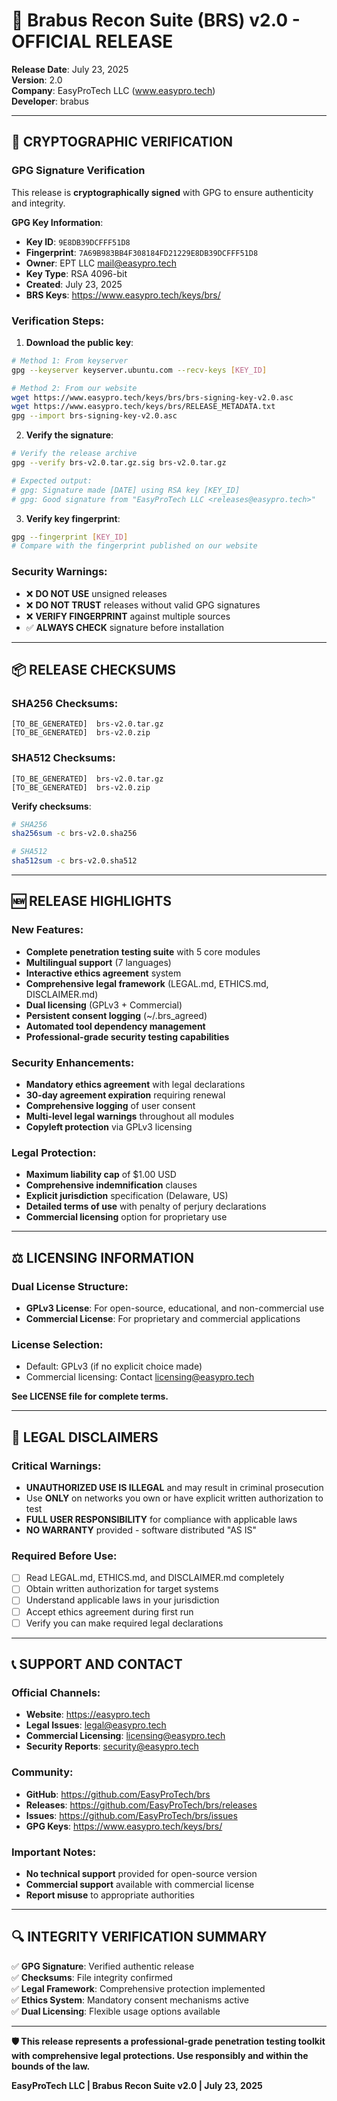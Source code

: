 # 🚀 Brabus Recon Suite (BRS) v2.0 - OFFICIAL RELEASE

**Release Date**: July 23, 2025  
**Version**: 2.0  
**Company**: EasyProTech LLC (www.easypro.tech)  
**Developer**: brabus  

---

## 🔐 CRYPTOGRAPHIC VERIFICATION

### GPG Signature Verification

This release is **cryptographically signed** with GPG to ensure authenticity and integrity.

**GPG Key Information**:
- **Key ID**: `9E8DB39DCFFF51D8`
- **Fingerprint**: `7A69B983BB4F308184FD21229E8DB39DCFFF51D8`  
- **Owner**: EPT LLC <mail@easypro.tech>
- **Key Type**: RSA 4096-bit
- **Created**: July 23, 2025
- **BRS Keys**: https://www.easypro.tech/keys/brs/

### Verification Steps:

1. **Download the public key**:
```bash
# Method 1: From keyserver
gpg --keyserver keyserver.ubuntu.com --recv-keys [KEY_ID]

# Method 2: From our website
wget https://www.easypro.tech/keys/brs/brs-signing-key-v2.0.asc
wget https://www.easypro.tech/keys/brs/RELEASE_METADATA.txt
gpg --import brs-signing-key-v2.0.asc
```

2. **Verify the signature**:
```bash
# Verify the release archive
gpg --verify brs-v2.0.tar.gz.sig brs-v2.0.tar.gz

# Expected output:
# gpg: Signature made [DATE] using RSA key [KEY_ID]
# gpg: Good signature from "EasyProTech LLC <releases@easypro.tech>"
```

3. **Verify key fingerprint**:
```bash
gpg --fingerprint [KEY_ID]
# Compare with the fingerprint published on our website
```

### Security Warnings:
- ❌ **DO NOT USE** unsigned releases
- ❌ **DO NOT TRUST** releases without valid GPG signatures  
- ❌ **VERIFY FINGERPRINT** against multiple sources
- ✅ **ALWAYS CHECK** signature before installation

---

## 📦 RELEASE CHECKSUMS

### SHA256 Checksums:
```
[TO_BE_GENERATED]  brs-v2.0.tar.gz
[TO_BE_GENERATED]  brs-v2.0.zip
```

### SHA512 Checksums:
```
[TO_BE_GENERATED]  brs-v2.0.tar.gz
[TO_BE_GENERATED]  brs-v2.0.zip
```

**Verify checksums**:
```bash
# SHA256
sha256sum -c brs-v2.0.sha256

# SHA512  
sha512sum -c brs-v2.0.sha512
```

---

## 🆕 RELEASE HIGHLIGHTS

### New Features:
- **Complete penetration testing suite** with 5 core modules
- **Multilingual support** (7 languages)
- **Interactive ethics agreement** system
- **Comprehensive legal framework** (LEGAL.md, ETHICS.md, DISCLAIMER.md)
- **Dual licensing** (GPLv3 + Commercial)
- **Persistent consent logging** (~/.brs_agreed)
- **Automated tool dependency management**
- **Professional-grade security testing capabilities**

### Security Enhancements:
- **Mandatory ethics agreement** with legal declarations
- **30-day agreement expiration** requiring renewal
- **Comprehensive logging** of user consent
- **Multi-level legal warnings** throughout all modules
- **Copyleft protection** via GPLv3 licensing

### Legal Protection:
- **Maximum liability cap** of $1.00 USD
- **Comprehensive indemnification** clauses
- **Explicit jurisdiction** specification (Delaware, US)
- **Detailed terms of use** with penalty of perjury declarations
- **Commercial licensing** option for proprietary use

---

## ⚖️ LICENSING INFORMATION

### Dual License Structure:
- **GPLv3 License**: For open-source, educational, and non-commercial use
- **Commercial License**: For proprietary and commercial applications

### License Selection:
- Default: GPLv3 (if no explicit choice made)
- Commercial licensing: Contact licensing@easypro.tech

**See LICENSE file for complete terms.**

---

## 🚨 LEGAL DISCLAIMERS

### Critical Warnings:
- **UNAUTHORIZED USE IS ILLEGAL** and may result in criminal prosecution
- Use **ONLY** on networks you own or have explicit written authorization to test
- **FULL USER RESPONSIBILITY** for compliance with applicable laws
- **NO WARRANTY** provided - software distributed "AS IS"

### Required Before Use:
- [ ] Read LEGAL.md, ETHICS.md, and DISCLAIMER.md completely
- [ ] Obtain written authorization for target systems
- [ ] Understand applicable laws in your jurisdiction
- [ ] Accept ethics agreement during first run
- [ ] Verify you can make required legal declarations

---

## 📞 SUPPORT AND CONTACT

### Official Channels:
- **Website**: https://easypro.tech
- **Legal Issues**: legal@easypro.tech
- **Commercial Licensing**: licensing@easypro.tech
- **Security Reports**: security@easypro.tech

### Community:
- **GitHub**: https://github.com/EasyProTech/brs
- **Releases**: https://github.com/EasyProTech/brs/releases
- **Issues**: https://github.com/EasyProTech/brs/issues
- **GPG Keys**: https://www.easypro.tech/keys/brs/

### Important Notes:
- **No technical support** provided for open-source version
- **Commercial support** available with commercial license
- **Report misuse** to appropriate authorities

---

## 🔍 INTEGRITY VERIFICATION SUMMARY

✅ **GPG Signature**: Verified authentic release  
✅ **Checksums**: File integrity confirmed  
✅ **Legal Framework**: Comprehensive protection implemented  
✅ **Ethics System**: Mandatory consent mechanisms active  
✅ **Dual Licensing**: Flexible usage options available  

---

**🛡️ This release represents a professional-grade penetration testing toolkit with comprehensive legal protections. Use responsibly and within the bounds of the law.**

**EasyProTech LLC | Brabus Recon Suite v2.0 | July 23, 2025** 